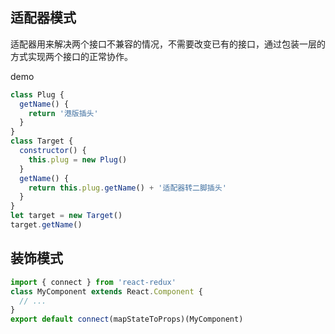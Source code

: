 ## 适配器模式
适配器用来解决两个接口不兼容的情况，不需要改变已有的接口，通过包装一层的方式实现两个接口的正常协作。

demo
```js
class Plug {
  getName() {
    return '港版插头'
  }
}
class Target {
  constructor() {
    this.plug = new Plug()
  }
  getName() {
    return this.plug.getName() + '适配器转二脚插头'
  }
}
let target = new Target()
target.getName()
```

## 装饰模式
```js
import { connect } from 'react-redux'
class MyComponent extends React.Component {
  // ...
}
export default connect(mapStateToProps)(MyComponent)
```